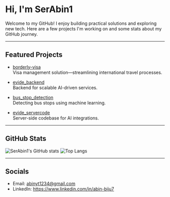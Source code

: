 # Hi, I'm SerAbin1

Welcome to my GitHub! I enjoy building practical solutions and exploring new tech. Here are a few projects I'm working on and some stats about my GitHub journey.

---

## Featured Projects

- [borderly-visa](https://github.com/aziyanck/borderly-visa)  
  Visa management solution—streamlining international travel processes.

- [evide_backend](https://github.com/Evide-AI/evide_backend)  
  Backend for scalable AI-driven services.

- [bus_stop_detection](https://github.com/SerAbin1/bus_stop_detection)  
  Detecting bus stops using machine learning.

- [evide_servercode](https://github.com/Evide-AI/evide_servercode)  
  Server-side codebase for AI integrations.

---

## GitHub Stats

![SerAbin1's GitHub stats](https://github-readme-stats.vercel.app/api?username=SerAbin1&show_icons=true&theme=default)
![Top Langs](https://github-readme-stats.vercel.app/api/top-langs/?username=SerAbin1&layout=compact&theme=default)

---

## Socials

- Email: abinyt1234@gmail.com
- LinkedIn: https://www.linkedin.com/in/abin-biju7
